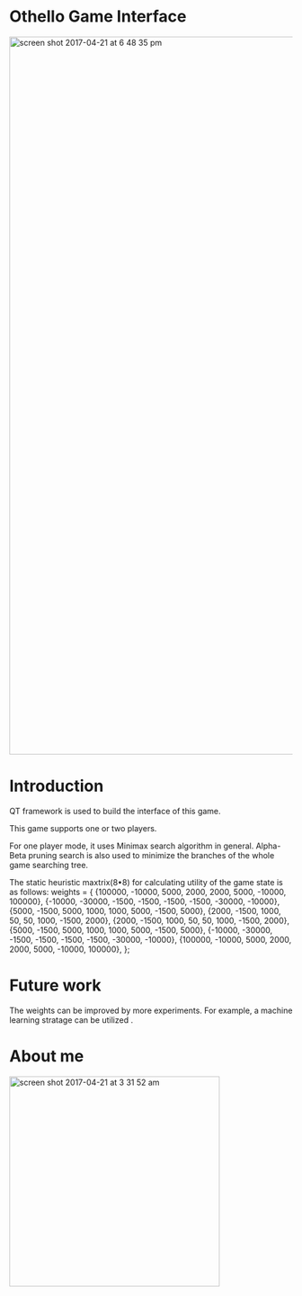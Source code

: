 # Othello Game Interface 
<img width="1278" alt="screen shot 2017-04-21 at 6 48 35 pm" src="https://cloud.githubusercontent.com/assets/15232969/25298512/75ee7396-26c3-11e7-803f-d836844971ee.png">


# Introduction

QT framework is used to build the interface of this game. 

This game supports one or two players. 

For one player mode, it uses Minimax search algorithm in general. Alpha-Beta pruning search is also used to minimize the branches of the whole game searching tree.

The static heuristic maxtrix(8•8) for calculating utility of the game state is as follows:
weights = {
    {100000, -10000, 5000, 2000,  2000, 5000, -10000, 100000},
    {-10000, -30000, -1500, -1500,  -1500, -1500, -30000, -10000},
    {5000,   -1500,  5000,    1000,   1000, 5000,  -1500,  5000},
    {2000,    -1500, 1000,    50,      50,     1000,  -1500,  2000},
    {2000,    -1500, 1000,    50,      50,     1000,  -1500,   2000},
    {5000,   -1500,  5000,    1000,    1000,  5000,  -1500,   5000},
    {-10000, -30000, -1500, -1500,  -1500, -1500, -30000, -10000},
    {100000, -10000, 5000, 2000,  2000, 5000,  -10000, 100000},
};


# Future work
The weights can be improved by more experiments. For example, a machine learning stratage can be utilized .

# About me
<img width="374" alt="screen shot 2017-04-21 at 3 31 52 am" src="https://cloud.githubusercontent.com/assets/15232969/25267539/2a765a62-2643-11e7-90b1-d26848761b1f.png">
